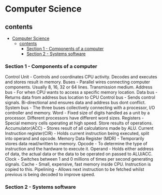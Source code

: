# Computer Science

## contents
- [Computer Science](#computer-science)
  - [contents](#contents)
    - [Section 1 - Components of a computer](#section-1---components-of-a-computer)
    - [Section 2 - Systems software](#section-2---systems-software)


### Section 1 - Components of a computer

Control Unit - Controls and coordinates CPU activity. Decodes and executes and stores result in memory.
Buses - Parallel wires connecting computer components. Usually 8, 16, 32 or 64 lines. Transmission medium.
Address bus - For when CPU wants to access a specific memory location.
Data bus - Returns data from address bus location to CPU
Control bus - Sends control signals. Bi-directional and ensures data and address bus dont conflict.
System bus - The three buses collectively connecting with a processor, I/O controller and memory.
Word - Fixed size of digits handled as a unit by a processor. Different processors have different word sizes.
Registers - Special memory cells operating at high speed. Store results of operations.
Accumulator(ACC) - Stores result of all calculations made by ALU.
Current Instruction register(CIR) -  Holds current instruction being executed, split into operand and opcode.
Memory Data Register (MDR) - Temporarily stores data read/written to memory.
Opcode - To determine the type of instruction and the hardware to execute it.
Operand - Holds either address of data, the actual data or the data to be operated on passed to ALU/ACC.
Clock - Switches between 1 and 0 millions of times per second generating signals.
Cache - Small, expensive, fast memory inside CPU. Instruction is copied to this.
Pipelining - Allows next instruction to be fetched whilst previous is being decoded to improve speed.









### Section 2 - Systems software
